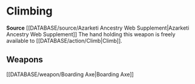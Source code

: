 ﻿---
id: '347'
name: Climbing
rarity: Common
rus_type_level: null
source: '[[DATABASE/source/Azarketi Ancestry Web Supplement|Azarketi Ancestry Web
  Supplement]]'
trait:
- Climbing
type: Trait

---
# Climbing

**Source** [[DATABASE/source/Azarketi Ancestry Web Supplement|Azarketi Ancestry Web Supplement]]
The hand holding this weapon is freely available to [[DATABASE/action/Climb|Climb]].

## Weapons

[[DATABASE/weapon/Boarding Axe|Boarding Axe]]